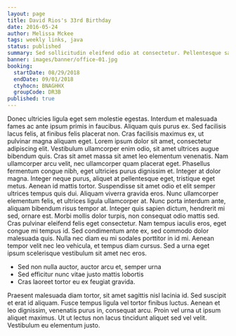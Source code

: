 ```yaml
---
layout: page
title: David Rios's 33rd Birthday
date: 2016-05-24
author: Melissa Mckee
tags: weekly links, java
status: published
summary: Sed sollicitudin eleifend odio at consectetur. Pellentesque sagittis, sapien vitae.
banner: images/banner/office-01.jpg
booking:
  startDate: 08/29/2018
  endDate: 09/01/2018
  ctyhocn: BNAGHHX
  groupCode: DR3B
published: true
---
```

Donec ultricies ligula eget sem molestie egestas. Interdum et malesuada fames ac ante ipsum primis in faucibus. Aliquam quis purus ex. Sed facilisis lacus felis, at finibus felis placerat non. Cras facilisis maximus ex, ut pulvinar magna aliquam eget. Lorem ipsum dolor sit amet, consectetur adipiscing elit. Vestibulum ullamcorper enim odio, sit amet ultrices augue bibendum quis. Cras sit amet massa sit amet leo elementum venenatis. Nam ullamcorper arcu velit, nec ullamcorper quam placerat eget. Phasellus fermentum congue nibh, eget ultricies purus dignissim et. Integer at dolor magna. Integer neque purus, aliquet at pellentesque eget, tristique eget metus. Aenean id mattis tortor. Suspendisse sit amet odio et elit semper ultrices tempus quis dui.
Aliquam viverra gravida eros. Nunc ullamcorper elementum felis, et ultrices ligula ullamcorper at. Nunc porta interdum ante, aliquam bibendum risus tempor at. Integer quis sapien dictum, hendrerit mi sed, ornare est. Morbi mollis dolor turpis, non consequat odio mattis sed. Cras pulvinar eleifend felis eget consectetur. Nam tempus iaculis eros, eget congue mi tempus id. Sed condimentum ante ex, sed commodo dolor malesuada quis. Nulla nec diam eu mi sodales porttitor in id mi. Aenean tempor velit nec leo vehicula, et tempus diam cursus. Sed a urna eget ipsum scelerisque vestibulum sit amet nec eros.

* Sed non nulla auctor, auctor arcu et, semper urna
* Sed efficitur nunc vitae justo mattis lobortis
* Cras laoreet tortor eu ex feugiat gravida.

Praesent malesuada diam tortor, sit amet sagittis nisl lacinia id. Sed suscipit et erat id aliquam. Fusce tempus ligula vel tortor finibus luctus. Aenean et leo dignissim, venenatis purus in, consequat arcu. Proin vel urna ut ipsum aliquet maximus. Ut ut lectus non lacus tincidunt aliquet sed vel velit. Vestibulum eu elementum justo.
